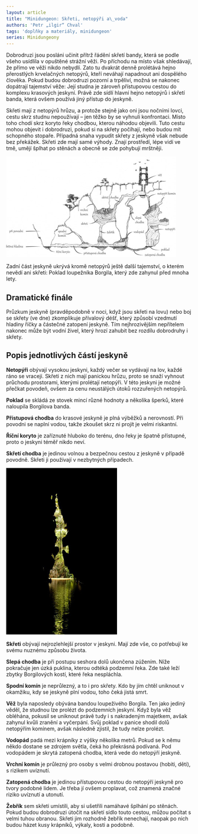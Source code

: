 ```yaml
---
layout: article
title: "Minidungeon: Skřeti, netopýři a\_voda"
authors: 'Petr „ilgir“ Chval'
tags: 'doplňky a materiály, minidungeon'
series: Minidungeony
---
```


Dobrodruzi jsou posláni učinit přítrž řádění skřetí bandy, která se podle všeho usídlila v opuštěné strážní věži. Po příchodu na místo však shledávají, že přímo ve věži nikdo nebydlí. Zato tu dvakrát denně prolétává hejno přerostlých krvelačných netopýrů, kteří neváhají napadnout ani dospělého člověka. Pokud budou dobrodruzi pozorní a trpěliví, možná se nakonec dopátrají tajemství věže: Její studna je zároveň přístupovou cestou do komplexu krasových jeskyní. Právě zde sídlí hlavní hejno netopýrů i skřetí banda, která ovšem používá jiný přístup do jeskyně.

Skřeti mají z netopýrů hrůzu, a protože stejně jako oni jsou nočními lovci, cestu skrz studnu nepoužívají – jen těžko by se vyhnuli konfrontaci. Místo toho chodí skrz koryto řeky chodbou, kterou náhodou objevili. Tuto cestu mohou objevit i dobrodruzi, pokud si na skřety počíhají, nebo budou mít schopného stopaře. Případná snaha vypudit skřety z jeskyně však nebude bez překážek. Skřeti zde mají samé výhody. Znají prostředí, lépe vidí ve tmě, umějí šplhat po stěnách a obecně se zde pohybují mrštněji.

![](ilgir-jeskyne-opt.jpg)

Zadní část jeskyně ukrývá kromě netopýrů ještě další tajemství, o kterém nevědí ani skřeti: Poklad loupežníka Borgila, který zde zahynul před mnoha lety.

## Dramatické finále

Průzkum jeskyně (pravděpodobně v noci, když jsou skřeti na lovu) nebo boj se skřety (ve dne) zkomplikuje přívalový déšť, který způsobí vzedmutí hladiny říčky a částečné zatopení jeskyně. Tím nejhrozivějším nepřítelem nakonec může být vodní živel, který hrozí zahubit bez rozdílu dobrodruhy i skřety.

## Popis jednotlivých částí jeskyně

__Netopýři__ obývají vysokou jeskyni, každý večer se vydávají na lov, každé ráno se vracejí. Skřeti z nich mají panickou hrůzu, proto se snaží vyhnout průchodu prostorami, kterými prolétají netopýři. V této jeskyni je možné přečkat povodeň, ovšem za cenu neustálých útoků rozzuřených netopýrů.

__Poklad__ se skládá ze stovek mincí různé hodnoty a několika šperků, které naloupila Borgilova banda.

__Přístupová chodba__ do krasové jeskyně je plná výběžků a nerovností. Při povodni se naplní vodou, takže zkoušet skrz ni projít je velmi riskantní.

__Říční koryto__ je zaříznuté hluboko do terénu, dno řeky je špatně přístupné, proto o jeskyni téměř nikdo neví.

__Skřetí chodba__ je jedinou volnou a bezpečnou cestou z jeskyně v případě povodně. Skřeti ji používají v nezbytných případech.

![](cuba-200767-960-720-opt.jpg)

__Skřeti__ obývají nejrozlehlejší prostor v jeskyni. Mají zde vše, co potřebují ke svému nuznému způsobu života.

__Slepá chodba__ je při postupu seshora dolů ukončena zúžením. Níže pokračuje jen úzká puklina, kterou odtéká podzemní řeka. Zde také leží zbytky Borgilových kostí, které řeka nespláchla.

__Spodní komín__ je neprůlezný, a to i pro skřety. Kdo by jím chtěl uniknout v okamžiku, kdy se jeskyně plní vodou, toho čeká jistá smrt.

__Věž__ byla naposledy obývána bandou loupeživého Borgila. Ten jako jediný věděl, že studnou lze prolézt do podzemních jeskyní. Když byla věž obléhána, pokusil se uniknout právě tudy i s nakradeným majetkem, avšak zahynul kvůli zranění a vyčerpání. Svůj poklad v panice shodil dolů netopýřím komínem, avšak následně zjistil, že tudy nelze prolézt.

__Vodopád__ padá mezi krápníky z výšky několika metrů. Pokud se k němu někdo dostane se zdrojem světla, čeká ho překrásná podívaná. Pod vodopádem je skrytá zatopená chodba, která vede do netopýří jeskyně.

__Vrchní komín__ je průlezný pro osoby s velmi drobnou postavou (hobiti, děti), s rizikem uvíznutí.

__Zatopená chodba__ je jedinou přístupovou cestou do netopýří jeskyně pro tvory podobné lidem. Je třeba jí ovšem proplavat, což znamená značné riziko uvíznutí a utonutí.

__Žebřík__ sem skřeti umístili, aby si ušetřili namáhavé šplhání po stěnách. Pokud budou dobrodruzi útočit na skřetí sídlo touto cestou, můžou počítat s velmi tuhou obranou. Skřeti jim rozhodně žebřík nenechají, naopak po nich budou házet kusy krápníků, výkaly, kosti a podobně.
